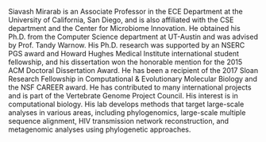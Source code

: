 Siavash Mirarab is an Associate Professor in the ECE Department at the University of California, San Diego, and is also affiliated with the CSE department and the Center for Microbiome Innovation. He obtained his Ph.D. from the Computer Science department at UT-Austin and was advised by Prof. Tandy Warnow. His Ph.D. research was supported by an NSERC PGS award and Howard Hughes Medical Institute international student fellowship, and his dissertation won the honorable mention for the 2015 ACM Doctoral Dissertation Award. He has been a recipient of the 2017 Sloan Research Fellowship in Computational & Evolutionary Molecular Biology and the NSF CAREER award. He has contributed to many international projects and is part of the Vertebrate Genome Project Council. His interest is in computational biology. His lab develops methods that target large-scale analyses in various areas, including phylogenomics, large-scale multiple sequence alignment, HIV transmission network reconstruction, and metagenomic analyses using phylogenetic approaches.
